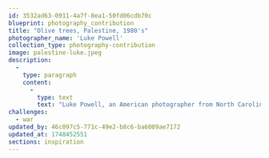 ```yaml
---
id: 3532ad63-0911-4a7f-8ea1-50fd06cdb70c
blueprint: photography_contribution
title: "Olive trees, Palestine, 1980's"
photographer_name: 'Luke Powell'
collection_type: photography-contribution
image: palestine-luke.jpeg
description:
  -
    type: paragraph
    content:
      -
        type: text
        text: "Luke Powell, an American photographer from North Carolina, spent six years photographing in the Fertile Crescent  --  birthplace of agriculture and domestication  --  from the late 1970's to the early 1980's, creating his famous Afghan Folio. Luke was a master of the golden mean and also one of the few photographers who made dye-transfer prints. He exhibited widely across the planet. "
challenges:
  - war
updated_by: 46c097c5-771c-49e2-b8c6-ba6009ae7172
updated_at: 1748452551
sections: inspiration
---
```

